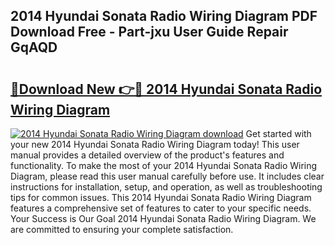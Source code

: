 ## 2014 Hyundai Sonata Radio Wiring Diagram PDF Download Free - Part-jxu User Guide Repair GqAQD

# <h2><a href="http://dfhl3r7.blite.top/?on=2014+Hyundai+Sonata+Radio+Wiring+Diagram">🔗Download New 👉🔴 2014 Hyundai Sonata Radio Wiring Diagram</a></h2>

[![2014 Hyundai Sonata Radio Wiring Diagram download](https://i.imgur.com/lujVjoI.png)](http://dfhl3r7.blite.top/?on=2014+Hyundai+Sonata+Radio+Wiring+Diagram)
Get started with your new 2014 Hyundai Sonata Radio Wiring Diagram today! This user manual provides a detailed overview of the product's features and functionality. To make the most of your 2014 Hyundai Sonata Radio Wiring Diagram, please read this user manual carefully before use. It includes clear instructions for installation, setup, and operation, as well as troubleshooting tips for common issues. This 2014 Hyundai Sonata Radio Wiring Diagram features a comprehensive set of features to cater to your specific needs. Your Success is Our Goal 2014 Hyundai Sonata Radio Wiring Diagram. We are committed to ensuring your complete satisfaction.

